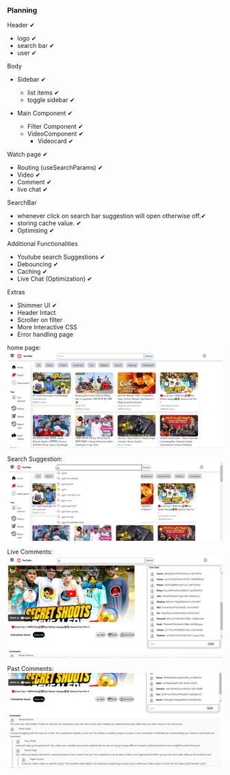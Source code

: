 ### Planning
Header ✔
  - logo ✔
  - search bar ✔
  - user ✔

Body 
 - Sidebar ✔
    - list items ✔
    - toggle sidebar ✔

 - Main Component ✔
    - Filter Component ✔
    - VideoComponent ✔
      - Videocard ✔

Watch page ✔
  - Routing (useSearchParams) ✔
  - Video ✔
  - Comment  ✔
  - live chat ✔


SearchBar
  - whenever click on search bar suggestion will open otherwise off.✔
  - storing cache value. ✔
  - Optimising ✔


Additional Functionalities
  - Youtube search Suggestions  ✔
  - Debouncing ✔
  - Caching ✔
  - Live Chat (Optimization) ✔


Extras
  - Shimmer UI ✔
  - Header Intact 
  - Scroller on filter 
  - More Interactive CSS 
  - Error handling page 
  


home page:
![Home Page](image.png)

Search Suggestion:
![alt text](image-1.png)

Live Comments:
![alt text](image-2.png)

Past Comments:
![alt text](image-3.png)
